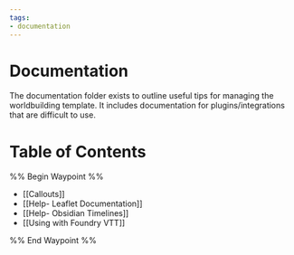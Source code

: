```yaml
---
tags:
- documentation
---
```

# Documentation
The documentation folder exists to outline useful tips for managing the worldbuilding template. It includes documentation for plugins/integrations that are difficult to use.
# Table of Contents
%% Begin Waypoint %%
- [[Callouts]]
- [[Help- Leaflet Documentation]]
- [[Help- Obsidian Timelines]]
- [[Using with Foundry VTT]]

%% End Waypoint %%
